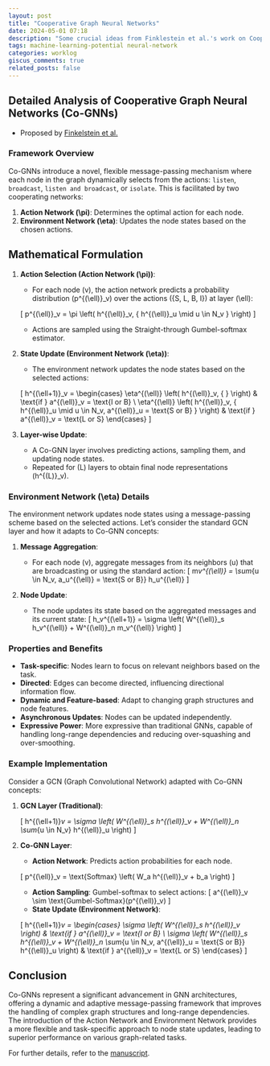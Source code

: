 ```yaml
---
layout: post
title: "Cooperative Graph Neural Networks"
date: 2024-05-01 07:18
description: "Some crucial ideas from Finklestein et al.'s work on Cooperative GNNs"
tags: machine-learning-potential neural-network
categories: worklog
giscus_comments: true
related_posts: false
---
```


## Detailed Analysis of Cooperative Graph Neural Networks (Co-GNNs)

- Proposed by [Finkelstein et al.](https://arxiv.org/abs/2310.01267)

### **Framework Overview**

Co-GNNs introduce a novel, flexible message-passing mechanism where each node in the graph dynamically selects from the actions: `listen`, `broadcast`, `listen and broadcast`, or `isolate`. This is facilitated by two cooperating networks:

1. **Action Network \(\pi\)**: Determines the optimal action for each node.
2. **Environment Network \(\eta\)**: Updates the node states based on the chosen actions.

## **Mathematical Formulation**

1. **Action Selection (Action Network \(\pi\))**:

   - For each node \(v\), the action network predicts a probability distribution \(p^{(\ell)}\_v\) over the actions \(\{S, L, B, I\}\) at layer \(\ell\):

   \[
   p^{(\ell)}\_v = \pi \left( h^{(\ell)}\_v, \{ h^{(\ell)}\_u \mid u \in N_v \} \right)
   \]

   - Actions are sampled using the Straight-through Gumbel-softmax estimator.

2. **State Update (Environment Network \(\eta\))**:

   - The environment network updates the node states based on the selected actions:

   \[
   h^{(\ell+1)}\_v =
   \begin{cases}
   \eta^{(\ell)} \left( h^{(\ell)}\_v, \{ \} \right) & \text{if } a^{(\ell)}\_v = \text{I or B} \\
   \eta^{(\ell)} \left( h^{(\ell)}\_v, \{ h^{(\ell)}\_u \mid u \in N_v, a^{(\ell)}\_u = \text{S or B} \} \right) & \text{if } a^{(\ell)}\_v = \text{L or S}
   \end{cases}
   \]

3. **Layer-wise Update**:
   - A Co-GNN layer involves predicting actions, sampling them, and updating node states.
   - Repeated for \(L\) layers to obtain final node representations \(h^{(L)}\_v\).

### **Environment Network \(\eta\) Details**

The environment network updates node states using a message-passing scheme based on the selected actions. Let’s consider the standard GCN layer and how it adapts to Co-GNN concepts:

1. **Message Aggregation**:

   - For each node \(v\), aggregate messages from its neighbors \(u\) that are broadcasting or using the standard action:
     \[
     m*v^{(\ell)} = \sum*{u \in N_v, a_u^{(\ell)} = \text{S or B}} h_u^{(\ell)}
     \]

2. **Node Update**:
   - The node updates its state based on the aggregated messages and its current state:
     \[
     h_v^{(\ell+1)} = \sigma \left( W^{(\ell)}\_s h_v^{(\ell)} + W^{(\ell)}\_n m_v^{(\ell)} \right)
     \]

### **Properties and Benefits**

- **Task-specific**: Nodes learn to focus on relevant neighbors based on the task.
- **Directed**: Edges can become directed, influencing directional information flow.
- **Dynamic and Feature-based**: Adapt to changing graph structures and node features.
- **Asynchronous Updates**: Nodes can be updated independently.
- **Expressive Power**: More expressive than traditional GNNs, capable of handling long-range dependencies and reducing over-squashing and over-smoothing.

### **Example Implementation**

Consider a GCN (Graph Convolutional Network) adapted with Co-GNN concepts:

1. **GCN Layer (Traditional)**:

   \[
   h^{(\ell+1)}_v = \sigma \left( W^{(\ell)}\_s h^{(\ell)}\_v + W^{(\ell)}\_n \sum_{u \in N_v} h^{(\ell)}\_u \right)
   \]

2. **Co-GNN Layer**:

   - **Action Network**: Predicts action probabilities for each node.

   \[
   p^{(\ell)}\_v = \text{Softmax} \left( W_a h^{(\ell)}\_v + b_a \right)
   \]

   - **Action Sampling**: Gumbel-softmax to select actions:
     \[
     a^{(\ell)}\_v \sim \text{Gumbel-Softmax}(p^{(\ell)}\_v)
     \]
   - **State Update (Environment Network)**:

   \[
   h^{(\ell+1)}_v =
   \begin{cases}
   \sigma \left( W^{(\ell)}\_s h^{(\ell)}\_v \right) & \text{if } a^{(\ell)}\_v = \text{I or B} \\
   \sigma \left( W^{(\ell)}\_s h^{(\ell)}\_v + W^{(\ell)}\_n \sum_{u \in N_v, a^{(\ell)}\_u = \text{S or B}} h^{(\ell)}\_u \right) & \text{if } a^{(\ell)}\_v = \text{L or S}
   \end{cases}
   \]

## Conclusion

Co-GNNs represent a significant advancement in GNN architectures, offering a dynamic and adaptive message-passing framework that improves the handling of complex graph structures and long-range dependencies. The introduction of the Action Network and Environment Network provides a more flexible and task-specific approach to node state updates, leading to superior performance on various graph-related tasks.

For further details, refer to the [manuscript](https://arxiv.org/abs/2310.01267).
